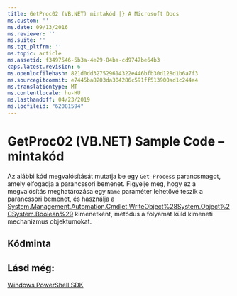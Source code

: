 ```yaml
---
title: GetProc02 (VB.NET) mintakód |} A Microsoft Docs
ms.custom: ''
ms.date: 09/13/2016
ms.reviewer: ''
ms.suite: ''
ms.tgt_pltfrm: ''
ms.topic: article
ms.assetid: f3497546-5b3a-4e29-84ba-cd9747be64b3
caps.latest.revision: 6
ms.openlocfilehash: 821d0dd327529614322e446bfb30d128d1b6a7f3
ms.sourcegitcommit: e7445ba8203da304286c591ff513900ad1c244a4
ms.translationtype: MT
ms.contentlocale: hu-HU
ms.lasthandoff: 04/23/2019
ms.locfileid: "62081594"
---
```

# <a name="getproc02-vbnet-sample-code"></a>GetProc02 (VB.NET) Sample Code – mintakód

Az alábbi kód megvalósítását mutatja be egy `Get-Process` parancsmagot, amely elfogadja a parancssori bemenet. Figyelje meg, hogy ez a megvalósítás meghatározása egy `Name` paraméter lehetővé teszik a parancssori bemenet, és használja a [System.Management.Automation.Cmdlet.WriteObject%28System.Object%2CSystem.Boolean%29](/dotnet/api/System.Management.Automation.Cmdlet.WriteObject%28System.Object%2CSystem.Boolean%29) kimenetként, metódus a folyamat küld kimeneti mechanizmus objektumokat.

## <a name="code-sample"></a>Kódminta

<!-- TODO!!!: review snippet reference  [!CODE [Msh_samplesgetproc02#getproc02vball](Msh_samplesgetproc02#getproc02vball)]  -->

## <a name="see-also"></a>Lásd még:

[Windows PowerShell SDK](../windows-powershell-reference.md)